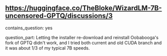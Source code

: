 ## https://huggingface.co/TheBloke/WizardLM-7B-uncensored-GPTQ/discussions/3

contains_question: yes

question_part: Letting the installer re-download and reinstall Oobabooga's fork of GPTQ didn't work, and I tried both current and old CUDA branch and it was about 1/3 of my typical 7B speeds.